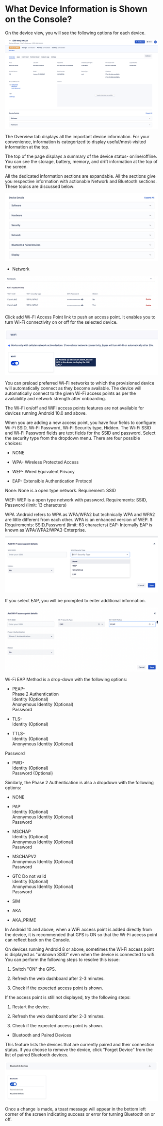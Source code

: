 # What Device Information is Shown on the Console?

On the device view, you will see the following options for each device.

  

![](./images/deviceInfo/1-deviceView.png)

The Overview tab displays all the important device information. For your convenience, information is categorized to display useful/most-visited information at the top.

 
The top of the page displays a summary of the device status- online/offline. You can see the storage, battery, memory, and drift information at the top of the screen.

<!-- Here, you can access all the critical device information. 

It displays the blueprint nesting. In case the device is inheriting a blueprint from the parent, this visual will give a clear understanding. 

Clicking the Parent Group name will redirect you to the parent view. Clicking the blueprint will open up a view of the blueprint where you will be able to view all the configurations on one page. The map shows the device’s location. -->

All the dedicated information sections are expandable. All the sections give you respective information with actionable Network and Bluetooth sections. These topics are discussed below:

![](./images/deviceInfo/2-expand.png)

-   Network
    

![](./images/deviceInfo/3-network.png)

Click add Wi-Fi Access Point link to push an access point. It enables you to turn Wi-Fi connectivity on or off for the selected device.

![wifi](./images/deviceInfo/4-wifi.png)

You can preload preferred Wi-Fi networks to which the provisioned device will automatically connect as they become available. The device will automatically connect to the given Wi-Fi access points as per the availability and network strength after onboarding.

The Wi-Fi on/off and WiFi access points features are not available for devices running Android 10.0 and above.

When you are adding a new access point, you have four fields to configure: Wi-Fi SSID, Wi-Fi Password, Wi-Fi Security type, Hidden. The Wi-Fi SSID and Wi-Fi Password fields are text fields for the SSID and password. Select the security type from the dropdown menu. There are four possible choices:

-   NONE
    
-   WPA- Wireless Protected Access
    
-   WEP- Wired Equivalent Privacy
    
-   EAP- Extensible Authentication Protocol
    

None: None is a open type network. Requirement: SSID

WEP: WEP is a open type network with password. Requirements: SSID, Password (limit: 13 characters)

WPA :Android refers to WPA as WPA/WPA2 but technically WPA and WPA2 are little different from each other. WPA is an enhanced version of WEP. ß Requirements: SSID,Password (limit: 63 characters) EAP: Internally EAP is known as WPA/WPA2/WPA3-Enterprise.

![wifi access point](./images/deviceInfo/5-wap.png)

If you select EAP, you will be prompted to enter additional information.

![EAP](./images/deviceInfo/6-eap.png)

Wi-Fi EAP Method is a drop-down with the following options:

-   PEAP-  
    Phase 2 Authentication  
    Identity (Optional)  
    Anonymous Identity (Optional)  
    Password
    
-   TLS-  
    Identity (Optional)
    
-   TTLS-  
    Identity (Optional)  
    Anonymous Identity (Optional)
    

Password

-   PWD-  
    Identity (Optional)  
    Password (Optional)
    

Similarly, the Phase 2 Authentication is also a dropdown with the following options:

-   NONE
    
-   PAP  
    Identity (Optional)  
    Anonymous Identity (Optional)  
    Password
    
-   MSCHAP  
    Identity (Optional)  
    Anonymous Identity (Optional)  
    Password
    
-   MSCHAPV2  
    Anonymous Identity (Optional)  
    Password
    
-   GTC Do not valid  
    Identity (Optional)  
    Anonymous Identity (Optional)  
    Password
    
-   SIM
    
-   AKA
    
-   AKA_PRIME
    

In Android 10 and above, when a WiFi access point is added directly from the device, it is recommended that GPS is ON so that the Wi-Fi access point can reflect back on the Console.

  

On devices running Android 8 or above, sometimes the Wi-Fi access point is displayed as "unknown SSID" even when the device is connected to wifi. You can perform the following steps to resolve this issue:

1.  Switch "ON" the GPS.
    
2.  Refresh the web dashboard after 2-3 minutes.
    
3.  Check if the expected access point is shown.
    

If the access point is still not displayed, try the following steps:

1.  Restart the device.
    
2.  Refresh the web dashboard after 2-3 minutes.
    
3.  Check if the expected access point is shown.
    

  

-   Bluetooth and Paired Devices
    
This feature lists the devices that are currently paired and their connection status. If you choose to remove the device, click “Forget Device” from the list of paired Bluetooth devices.

![Bluetooth](./images/deviceInfo/7-bluetooth.png)

Once a change is made, a toast message will appear in the bottom left corner of the screen indicating success or error for turning Bluetooth on or off.

